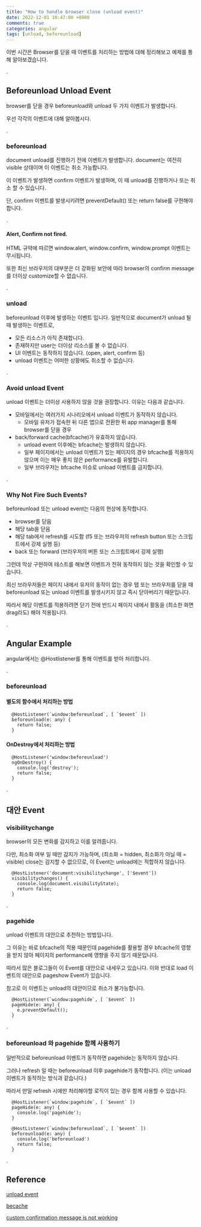 ```yaml
---
title: "How to handle browser close (unload event)"
date: 2022-12-01 10:47:00 +0900
comments: true
categories: angular
tags: [unload, beforeunload]
---
```

이번 시간은 Browser를 닫을 때 이벤트를 처리하는 방법에 대해 정리해보고 예제를 통해 알아보겠습니다.

.

## Beforeunload Unload Event

browser를 닫을 경우 beforeunload와 unload 두 가지 이벤트가 발생합니다.

우선 각각의 이벤트에 대해 알아봅시다.

.

### beforeunload

document unload를 진행하기 전에 이벤트가 발생합니다. document는 여전히 visible 상태이며 이 이벤트는 취소 가능합니다.

이 이벤트가 발생하면 confirm 이벤트가 발생하며, 이 때 unload를 진행하거나 또는 취소 할 수 있습니다.

단, confirm 이벤트를 발생시키려면 preventDefault() 또는 return false를 구현해야 합니다.

.


#### Alert, Confirm not fired.

HTML 규약에 따르면 window.alert, window.confirm, window.prompt 이벤트는 무시됩니다.

또한 최신 브라우저의 대부분은 더 강화된 보안에 따라 browser의 confirm message를 더이상 customize할 수 없습니다.

.

### unload

beforeunload 이후에 발생하는 이벤트 입니다. 일반적으로 document가 unload 될 때 발생하는 이벤트로,

- 모든 리소스가 아직 존재합니다.
- 존재하지만 user는 더이상 리소스를 볼 수 없습니다.
- UI 이벤트는 동작하지 않습니다. (open, alert, confirm 등)
- unload 이벤트는 어떠한 상황에도 취소할 수 없습니다.

.

### Avoid unload Event

unload 이벤트는 더이상 사용하지 않을 것을 권장합니다. 이유는 다음과 같습니다.

- 모바일에서는 여러가지 시나리오에서 unload 이벤트가 동작하지 않습니다.
  - 모바일 유저가 접속한 뒤 다른 앱으로 전환한 뒤 app manager를 통해 browser를 닫을 경우
- back/forward cache(bfcache)가 유효하지 않습니다.
  - unload event 이후에는 bfcache는 발생하지 않습니다.
  - 일부 페이지에서는 unload 이벤트가 있는 페이지의 경우 bfcache를 적용하지 않으며 이는 매우 좋지 않은 performance를 유발합니다.
  - 일부 브라우저는 bfcache 이슈로 unload 이벤트를 금지합니다.

.

### Why Not Fire Such Events?

beforeunload 또는 unload event는 다음의 현상에 동작합니다.

- browser를 닫음
- 해당 tab을 닫음
- 해당 tab에서 refresh를 시도함 (f5 또는 브라우저의 refresh button 또는 스크립트에서 강제 실행 등)
- back 또는 forward (브라우저의 버튼 또는 스크립트에서 강제 실행)

그런데 막상 구현하여 테스트를 해보면 이벤트가 전혀 동작하지 않는 것을 확인할 수 있습니다.

최신 브라우저들은 페이지 내에서 유저의 동작이 없는 경우 탭 또는 브라우저를 닫을 때 beforeunload 또는 unload 이벤트를 발생시키지 않고 즉시 닫아버리기 때문입니다.

따라서 해당 이벤트를 적용하려면 닫기 전에 반드시 페이지 내에서 활동을 (최소한 화면 drag라도) 해야 적용됩니다. 

.

## Angular Example

angular에서는 @Hostlistener를 통해 이벤트를 받아 처리합니다.

.

### beforeunload

#### 별도의 함수에서 처리하는 방법

```
  @HostListener(`window:beforeunload`, [ `$event` ])
  beforeunload(e: any) {
    return false;
  }
```

#### OnDestroy에서 처리하는 방법

```
  @HostListener('window:beforeunload')
  ngOnDestroy() {
    console.log('destroy');
    return false;
  }
```

.

## 대안 Event

### visibilitychange

browser의 모든 변화를 감지하고 이를 알려줍니다. 

다만, 최소화 여부 일 때만 감지가 가능하며, (최소화 = hidden, 최소화가 아닐 때 = visible) close는 감지할 수 없으므로, 이 Event는 unload에는 적합하지 않습니다.

```
  @HostListener('document:visibilitychange', ['$event'])
  visibilitychanges() {
    console.log(document.visibilityState);
    return false;
  }
```

.

### pagehide

unload 이벤트의 대안으로 추천하는 방법입니다.

그 이유는 바로 bfcache의 적용 때문인데 pagehide를 활용할 경우 bfcache의 영향을 받지 않아 페이지의 performance에 영향을 주지 않기 때문입니다.

따라서 많은 블로그들이 이 Event를 대안으로 내세우고 있습니다. 이와 반대로 load 이벤트의 대안으로 pageshow Event가 있습니다.

참고로 이 이벤트는 unload의 대안이므로 취소가 불가능합니다.

```
  @HostListener(`window:pagehide`, [ `$event` ])
  pageHide(e: any) {
    e.preventDefault();
  }
```

.

### beforeunload 와 pagehide 함께 사용하기

일반적으로 beforeunload 이벤트가 동작하면 pagehide는 동작하지 않습니다.

그러나 refresh 일 때는 beforeunload 이후 pagehide가 동작합니다. (이는 unload 이벤트가 동작하는 방식과 같습니다.)

따라서 만일 refresh 시에만 처리해야할 로직이 있는 경우 함께 사용할 수 있습니다.

```
  @HostListener(`window:pagehide`, [ `$event` ])
  pageHide(e: any) {
    console.log('pagehide');
  }

  @HostListener(`window:beforeunload`, [ `$event` ])
  beforeunload(e: any) {
    console.log('beforeunload')
    return false;
  }
```

.

## Reference

[unload event](https://developer.mozilla.org/en-US/docs/Web/API/Window/unload_event)

[becache](https://web.dev/bfcache/#only-add-beforeunload-listeners-conditionally)

[custom confirmation message is not working](https://stackoverflow.com/questions/38879742/is-it-possible-to-display-a-custom-message-in-the-beforeunload-popup)
